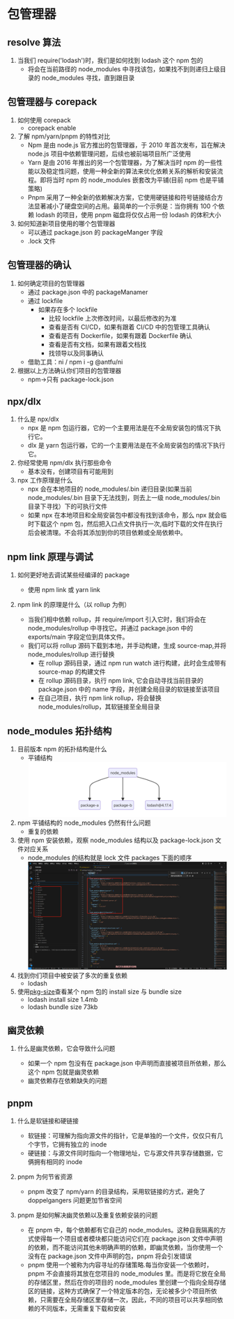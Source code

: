 # 包管理器

## resolve 算法

1. 当我们 require('lodash')时，我们是如何找到 lodash 这个 npm 包的
   - 将会在当前路径的 node_modules 中寻找该包，如果找不到则递归上级目录的 node_modules 寻找，直到跟目录

## 包管理器与 corepack

1. 如何使用 corepack
   - corepack enable
2. 了解 npm/yarn/pnpm 的特性对比
   - Npm 是由 node.js 官方推出的包管理器，于 2010 年首次发布，旨在解决 node.js 项目中依赖管理问题，后续也被前端项目所广泛使用
   - Yarn 是由 2016 年推出的另一个包管理器，为了解决当时 npm 的一些性能以及稳定性问题，使用一种全新的算法来优化依赖关系的解析和安装流程。即将当时 npm 的 node_modules 嵌套改为平铺(目前 npm 也是平铺策略)
   - Pnpm 采用了一种全新的依赖解决方案，它使用硬链接和符号链接结合方法显著减小了硬盘空间的占用。最简单的一个示例是：当你拥有 100 个依赖 lodash 的项目，使用 pnpm 磁盘将仅仅占用一份 lodash 的体积大小
3. 如何知道新项目使用的哪个包管理器
   - 可以通过 package.json 的 packageManger 字段
   - .lock 文件

## 包管理器的确认

1. 如何确定项目的包管理器
   - 通过 package.json 中的 packageManamer
   - 通过 lockfile
     - 如果存在多个 lockfile
       - 比较 lockfile 上次修改时间，以最后修改的为准
       - 查看是否有 CI/CD，如果有跟着 CI/CD 中的包管理工具确认
       - 查看是否有 Dockerfile，如果有跟着 Dockerfile 确认
       - 查看是否有文档，如果有跟着文档找
       - 找领导以及同事确认
   - 借助工具：ni / npm i -g @antfu/ni
2. 根据以上方法确认你们项目的包管理器
   - npm->只有 package-lock.json

## npx/dlx

1. 什么是 npx/dlx
   - npx 是 npm 包运行器，它的一个主要用法是在不全局安装包的情况下执行它。
   - dlx 是 yarn 包运行器，它的一个主要用法是在不全局安装包的情况下执行它。
2. 你经常使用 npm/dlx 执行那些命令
   - 基本没有，创建项目有可能用到
3. npx 工作原理是什么
   - npx 会在本地项目的 node_modules/.bin 递归目录(如果当前 node_modules/.bin 目录下无法找到，则去上一级 node_modules/.bin 目录下寻找）下的可执行文件
   - 如果 npx 在本地项目和全局安装包中都没有找到该命令，那么 npx 就会临时下载这个 npm 包，然后把入口点文件执行一次,临时下载的文件在执行后会被清理。不会将其添加到你的项目依赖或全局依赖中。

## npm link 原理与调试

1. 如何更好地去调试某些经编译的 package

   - 使用 npm link 或 yarn link

2. npm link 的原理是什么（以 rollup 为例）

   - 当我们相中依赖 rollup，并 require/import 引入它时，我们将会在 node_modules/rollup 中寻找它。并通过 package.json 中的 exports/main 字段定位到具体文件。
   - 我们可以将 rollup 源码下载到本地，并手动构建，生成 source-map,并将 node_modules/rollup 进行替换
     - 在 rollup 源码目录，通过 npm run watch 进行构建，此时会生成带有 source-map 的构建文件
     - 在 rollup 源码目录，执行 npm link, 它会自动寻找当前目录的 package.json 中的 name 字段，并创建全局目录的软链接至该项目
     - 在自己项目，执行 npm link rollup，将会替换 node_modules/rollup，其软链接至全局目录

## node_modules 拓扑结构

1. 目前版本 npm 的拓扑结构是什么
   - 平铺结构
     ![拓扑结构](structure.png)
2. npm 平铺结构的 node_modules 仍然有什么问题
   - 重复的依赖
3. 使用 npm 安装依赖，观察 node_modules 结构以及 package-lock.json 文件对应关系
   - node_modules 的结构就是 lock 文件 packages 下面的顺序
     ![node_modules 结构以及 package-lock.json 文件对应关系](package.png)
4. 找到你们项目中被安装了多次的重复依赖
   - lodash
5. 使用[pkg-size](https://pkg-size.dev)查看某个 npm 包的 install size 与 bundle size
   - lodash install size 1.4mb
   - lodash bundle size 73kb

## 幽灵依赖

1. 什么是幽灵依赖，它会导致什么问题

   - 如果一个 npm 包没有在 package.json 中声明而直接被项目所依赖，那么这个 npm 包就是幽灵依赖
   - 幽灵依赖存在依赖缺失的问题

## pnpm

1. 什么是软链接和硬链接

   - 软链接：可理解为指向源文件的指针，它是单独的一个文件，仅仅只有几个字节，它拥有独立的 inode
   - 硬链接：与源文件同时指向一个物理地址，它与源文件共享存储数据，它俩拥有相同的 inode

2. pnpm 为何节省资源

   - pnpm 改变了 npm/yarn 的目录结构，采用软链接的方式，避免了 doppelgangers 问题更加节省空间

3. pnpm 是如何解决幽灵依赖以及重复依赖安装的问题

   - 在 pnpm 中，每个依赖都有它自己的 node_modules。这种自我隔离的方式使得每一个项目或者模块都只能访问它们在 package.json 文件中声明的依赖，而不能访问其他未明确声明的依赖，即幽灵依赖，当你使用一个没有在 package.json 文件中声明的包，pnpm 将会引发错误
   - pnpm 使用一个被称为内容寻址的存储策略.每当你安装一个依赖时，pnpm 不会直接将其放在您项目的 node_modules 里。而是将它放在全局的存储区里，然后在你的项目的 node_modules 里创建一个指向全局存储区的链接，这种方式确保了一个特定版本的包，无论被多少个项目所依赖，只需要在全局存储区里存储一次，因此，不同的项目可以共享相同依赖的不同版本，无需重复下载和安装
